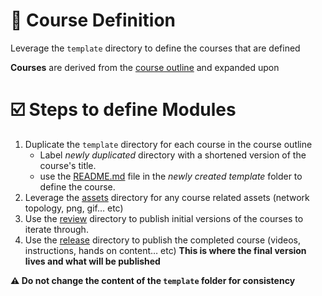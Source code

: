 # 🧬  Course Definition

Leverage the `template` directory to define the courses that are defined

**Courses** are derived from the [course outline](../course-outline/template/README.md) and expanded upon

# ☑️  Steps to define Modules 

1. Duplicate the `template` directory for each course in the course outline 
   * Label *newly duplicated* directory with a shortened version of the course's title.
   * use the [README.md](./template/README.md) file in the *newly created template* folder to define the course.
2. Leverage the [assets](./template/assets) directory for any course related assets (network topology, png, gif… etc)
3. Use the [review](./template/review) directory to publish initial versions of the courses to iterate through.
4. Use the [release](./template/release) directory to publish the completed course (videos, instructions, hands on content… etc)
   **This is where the final version lives and what will be published**

**⚠️  Do not change the content of the `template` folder for consistency**
